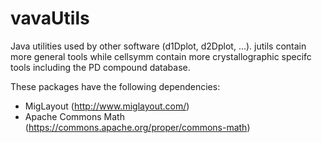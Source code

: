 # vavaUtils

Java utilities used by other software (d1Dplot, d2Dplot, ...). jutils contain more general tools while cellsymm contain more crystallographic specifc tools including the PD compound database.

These packages have the following dependencies: 
 - MigLayout (http://www.miglayout.com/)
 - Apache Commons Math (https://commons.apache.org/proper/commons-math)